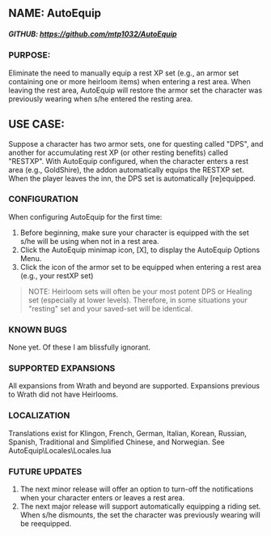 ## NAME: AutoEquip
##### GITHUB: https://github.com/mtp1032/AutoEquip
### PURPOSE:
Eliminate the need to manually equip a rest XP set (e.g., an armor set containing one or more heirloom items) when entering a rest area. When leaving the rest area, AutoEquip will restore the armor set the character was previously wearing when s/he entered the resting area.
## USE CASE:
Suppose a character has two armor sets, one for questing called "DPS", and another for accumulating rest XP (or other resting benefits) called "RESTXP". With AutoEquip configured, when the character enters a rest area (e.g., GoldShire), the addon automatically equips the RESTXP set. When the player leaves the inn, the DPS set is automatically [re]equipped.
### CONFIGURATION
When configuring AutoEquip for the first time:
1. Before beginning, make sure your character is equipped with the set s/he will be using when not in a rest area.
2. Click the AutoEquip minimap icon, [X], to display the AutoEquip Options Menu.
3. Click the icon of the armor set to be equipped when entering a rest area (e.g., your restXP set)
>NOTE: Heirloom sets will often be your most potent DPS or Healing set (especially at lower levels). Therefore, in some situations your "resting" set and your saved-set will be identical.

### KNOWN BUGS
None yet. Of these I am blissfully ignorant.

### SUPPORTED EXPANSIONS
All expansions from Wrath and beyond are supported. Expansions previous to Wrath did not have Heirlooms.

### LOCALIZATION
Translations exist for Klingon, French, German, Italian, Korean, Russian, Spanish, Traditional and Simplified Chinese, and Norwegian. See AutoEquip\Locales\Locales.lua

### FUTURE UPDATES
1. The next minor release will offer an option to turn-off the notifications when your character enters or leaves a rest area.
2. The next major  release will support automatically equipping a riding set. When s/he dismounts, the set the character was previously wearing will be reequipped.




